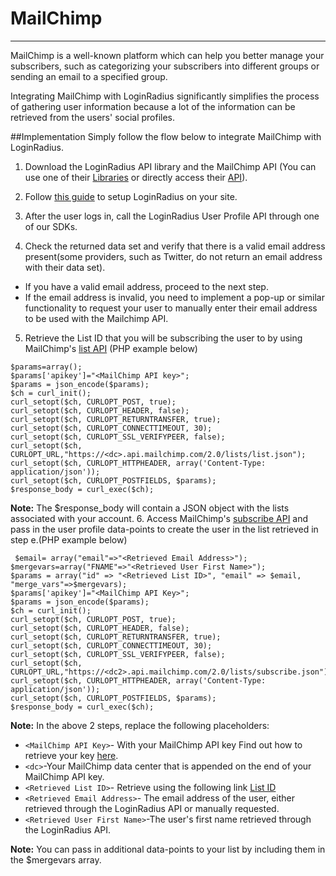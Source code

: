 MailChimp
=====

------

MailChimp is a well-known platform which can help you better manage your subscribers, such as categorizing your subscribers into different groups or sending an email to a specified group.

Integrating MailChimp with LoginRadius significantly simplifies the process of gathering user information because a lot of the information can be retrieved from  the users' social profiles.

##Implementation
Simply follow the flow below to integrate MailChimp with LoginRadius.



1. Download the LoginRadius API library and the MailChimp API (You can use one of their [Libraries](https://apidocs.mailchimp.com/api/downloads/) or directly access their [API](https://apidocs.mailchimp.com/api/2.0/)).

2. Follow [this guide](http://support.loginradius.com/hc/en-us/articles/203107235-Social-Login-Implementation-Flow) to setup LoginRadius on your site.
3. After the user logs in, call the LoginRadius User Profile API through one of our SDKs.

4. Check the returned data set and verify that there is a valid email address present(some providers, such as Twitter, do not return an email address with their data set). 
 - If you have a valid email address, proceed to the next step.
 - If the email address is invalid, you need to implement a pop-up or similar functionality to request your user to manually enter their email address to be used with the Mailchimp API.
5. Retrieve the List ID that you will be subscribing the user to by using MailChimp's [list API](https://apidocs.mailchimp.com/api/2.0/lists/list.php) (PHP example below)
```
$params=array();
$params['apikey']="<MailChimp API key>";
$params = json_encode($params);
$ch = curl_init();
curl_setopt($ch, CURLOPT_POST, true);
curl_setopt($ch, CURLOPT_HEADER, false);
curl_setopt($ch, CURLOPT_RETURNTRANSFER, true);
curl_setopt($ch, CURLOPT_CONNECTTIMEOUT, 30);
curl_setopt($ch, CURLOPT_SSL_VERIFYPEER, false);
curl_setopt($ch, CURLOPT_URL,"https://<dc>.api.mailchimp.com/2.0/lists/list.json");
curl_setopt($ch, CURLOPT_HTTPHEADER, array('Content-Type: application/json'));
curl_setopt($ch, CURLOPT_POSTFIELDS, $params);
$response_body = curl_exec($ch);
```
**Note:** The $response_body will contain a JSON object with the lists associated with your account.
6. Access MailChimp's [subscribe API](https://apidocs.mailchimp.com/api/2.0/lists/subscribe.php) and pass in the user profile data-points to create the user in the list retrieved in step e.(PHP example below)
```
 $email= array("email"=>"<Retrieved Email Address>");
$mergevars=array("FNAME"=>"<Retrieved User First Name>");
$params = array("id" => "<Retrieved List ID>", "email" => $email, "merge_vars"=>$mergevars);
$params['apikey']="<MailChimp API Key>";
$params = json_encode($params);
$ch = curl_init();
curl_setopt($ch, CURLOPT_POST, true);
curl_setopt($ch, CURLOPT_HEADER, false);
curl_setopt($ch, CURLOPT_RETURNTRANSFER, true);
curl_setopt($ch, CURLOPT_CONNECTTIMEOUT, 30);
curl_setopt($ch, CURLOPT_SSL_VERIFYPEER, false);
curl_setopt($ch, CURLOPT_URL,"https://<dc2>.api.mailchimp.com/2.0/lists/subscribe.json");
curl_setopt($ch, CURLOPT_HTTPHEADER, array('Content-Type: application/json'));
curl_setopt($ch, CURLOPT_POSTFIELDS, $params);
$response_body = curl_exec($ch);
```
**Note:** In the above 2 steps, replace the following placeholders:



- `<MailChimp API Key>`- With your MailChimp API key Find out how to retrieve your key [here](http://kb.mailchimp.com/accounts/management/about-api-keys).
- `<dc>`-Your MailChimp data center that is appended on the end of your MailChimp API key.
- `<Retrieved List ID>`- Retrieve using the following link [List ID](http://kb.mailchimp.com/lists/managing-subscribers/find-your-list-id)
- `<Retrieved Email Address>`- The email address of the user, either retrieved through the LoginRadius API or manually requested.
- `<Retrieved User First Name>`-The user's first name retrieved through the LoginRadius API.

**Note:** You can pass in additional data-points to your list by including them in the $mergevars array.
